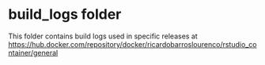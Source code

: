 # build_logs folder

This folder contains build logs used in specific releases at https://hub.docker.com/repository/docker/ricardobarroslourenco/rstudio_container/general